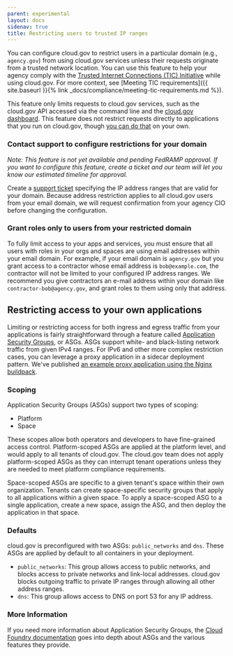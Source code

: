 ```yaml
---
parent: experimental
layout: docs
sidenav: true
title: Restricting users to trusted IP ranges
---
```


You can configure cloud.gov to restrict users in a particular domain (e.g., `agency.gov`) from using cloud.gov services unless their requests originate from a trusted network location. You can use this feature to help your agency comply with the [Trusted Internet Connections (TIC) Initiative](https://www.dhs.gov/trusted-internet-connections) while using cloud.gov. For more context, see [Meeting TIC requirements]({{ site.baseurl }}{% link _docs/compliance/meeting-tic-requirements.md %}).

This feature only limits requests to cloud.gov services, such as the cloud.gov API accessed via the command line and the [cloud.gov dashboard](https://dashboard.fr.cloud.gov). This feature does not restrict requests directly to applications that you run on cloud.gov, though [you can do that](#restricting-access-to-your-own-applications) on your own.

### Contact support to configure restrictions for your domain

_Note: This feature is not yet available and pending FedRAMP approval. If you want to configure this feature, create a ticket and our team will let you know our estimated timeline for approval._

Create a [support ticket](mailto:cloud-gov-support@gsa.gov?body=Email%20domain%3A%0A%0AEgress%20IP%20ranges%3A%0A%0AAgency%20CIO%3A%0A) specifying the IP address ranges that are valid for your domain. Because address restriction applies to all cloud.gov users from your email domain, we will request confirmation from your agency CIO before changing the configuration.

### Grant roles only to users from your restricted domain
To fully limit access to your apps and services, you must ensure that all users with roles in your orgs and spaces are using email addresses within your email domain. For example, if your email domain is `agency.gov` but you grant access to a contractor whose email address is `bob@example.com`, the contractor will not be limited to your configured IP address ranges. We recommend you give contractors an e-mail address within your domain like `contractor-bob@agency.gov`, and grant roles to them using only that address.

## Restricting access to your own applications

Limiting or restricting access for both ingress and egress traffic from your applications is fairly straightforward through a feature called [Application Security Groups](https://docs.cloudfoundry.org/concepts/asg.html), or ASGs. ASGs support white- and black-listing network traffic from given IPv4 ranges. For IPv6 and other more complex restriction cases, you can leverage a proxy application in a sidecar deployment pattern. We've published [an example proxy application using the Nginx buildpack](https://github.com/18f/boardproxy).

### Scoping

Application Security Groups (ASGs) support two types of scoping:

* Platform
* Space

These scopes allow both operators and developers to have fine-grained access control. Platform-scoped ASGs are applied at the platform level, and would apply to all tenants of cloud.gov. The cloud.gov team does not apply platform-scoped ASGs as they can interrupt tenant operations unless they are needed to meet platform compliance requirements.

Space-scoped ASGs are specific to a given tenant's space within their own organization. Tenants can create space-specific security groups that apply to all applications within a given space. To apply a space-scoped ASG to a single application, create a new space, assign the ASG, and then deploy the application in that space.

### Defaults

cloud.gov is preconfigured with two ASGs: `public_networks` and `dns`. These ASGs are applied by default to all containers in your deployment.

* `public_networks`: This group allows access to public networks, and blocks access to private networks and link-local addresses. cloud.gov blocks outgoing traffic to private IP ranges through allowing all other address ranges.
* `dns`: This group allows access to DNS on port 53 for any IP address.

### More Information

If you need more information about Application Security Groups, the [Cloud Foundry documentation](https://docs.cloudfoundry.org/concepts/asg.html) goes into depth about ASGs and the various features they provide.
